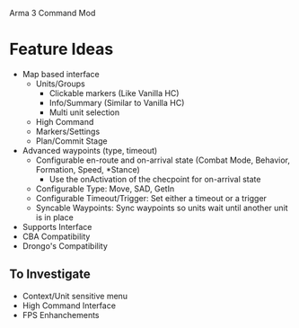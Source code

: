 Arma 3 Command Mod

# Feature Ideas
- Map based interface
  - Units/Groups
    - Clickable markers (Like Vanilla HC)
    - Info/Summary (Similar to Vanilla HC)
    - Multi unit selection
  - High Command
  - Markers/Settings
  - Plan/Commit Stage
- Advanced waypoints (type, timeout)
  - Configurable en-route and on-arrival state (Combat Mode, Behavior, Formation, Speed, *Stance)
    * Use the onActivation of the checpoint for on-arrival state
  - Configurable Type: Move, SAD, GetIn
  - Configurable Timeout/Trigger: Set either a timeout or a trigger
  - Syncable Waypoints: Sync waypoints so units wait until another unit is in place
- Supports Interface
- CBA Compatibility
- Drongo's Compatibility


## To Investigate
- Context/Unit sensitive menu
- High Command Interface
- FPS Enhanchements
